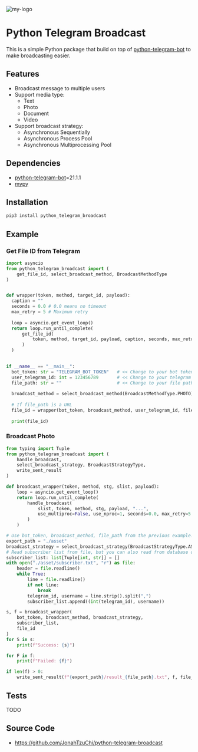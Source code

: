 ![my-logo](https://jonahtzuchi.github.io/python-telegram-broadcast/logo-mini.jpg "Python-Telegram-Broadcast-Logo")

# Python Telegram Broadcast

This is a simple Python package that build on top of [python-telegram-bot](https://pypi.org/project/python-telegram-bot/) to make broadcasting easier.


## Features
- Broadcast message to multiple users
- Support media type:
  - Text
  - Photo
  - Document
  - Video
- Support broadcast strategy:
  - Asynchronous Sequentially
  - Asynchronous Process Pool
  - Asynchronous Multiprocessing Pool

## Dependencies
- [python-telegram-bot](https://pypi.org/project/python-telegram-bot/)=21.1.1
- [mypy](https://pypi.org/project/mypy/)

## Installation
  ```bash
  pip3 install python_telegram_broadcast
  ```

## Example

### Get File ID from Telegram
```python
import asyncio
from python_telegram_broadcast import (
    get_file_id, select_broadcast_method, BroadcastMethodType
)


def wrapper(token, method, target_id, payload):
  caption = ""
  seconds = 0.0 # 0.0 means no timeout
  max_retry = 5 # Maximum retry
  
  loop = asyncio.get_event_loop()
  return loop.run_until_complete(
      get_file_id(
          token, method, target_id, payload, caption, seconds, max_retry
      )
  )
  

if __name__ == "__main__":
  bot_token: str = "TELEGRAM_BOT_TOKEN"   # << Change to your bot token
  user_telegram_id: int = 123456789       # << Change to your telegram id
  file_path: str = ""                     # << Change to your file path or the URL of your file
  
  broadcast_method = select_broadcast_method(BroadcastMethodType.PHOTO)
  
  # If file_path is a URL
  file_id = wrapper(bot_token, broadcast_method, user_telegram_id, file_path)
  
  print(file_id)
```
    

### Broadcast Photo
```python
from typing import Tuple
from python_telegram_broadcast import (
    handle_broadcast,
    select_broadcast_strategy, BroadcastStrategyType,
    write_sent_result
)

def broadcast_wrapper(token, method, stg, slist, payload):
    loop = asyncio.get_event_loop()
    return loop.run_until_complete(
        handle_broadcast(
            slist, token, method, stg, payload, "...", 
            use_multiproc=False, use_nproc=1, seconds=0.0, max_retry=5
        )
    )

# Use bot_token, broadcast_method, file_path from the previous example!!!
export_path = "./asset"
broadcast_strategy = select_broadcast_strategy(BroadcastStrategyType.ASYNCIO_SEQUENTIAL)
# Read subscriber list from file, but you can also read from database of your choice
subscriber_list: list[Tuple[int, str]] = []
with open("./asset/subscriber.txt", "r") as file:
    header = file.readline()
    while True:
        line = file.readline()
        if not line:
            break
        telegram_id, username = line.strip().split(",")
        subscriber_list.append((int(telegram_id), username))

s, f = broadcast_wrapper(
    bot_token, broadcast_method, broadcast_strategy,
    subscriber_list,
    file_id
)
for S in s:
    print(f"Success: {s}")

for F in f:
    print(f"Failed: {f}")

if len(f) > 0:
    write_sent_result(f"{export_path}/result_{file_path}.txt", f, file_path)

```

## Tests
TODO

## Source Code
- https://github.com/JonahTzuChi/python-telegram-broadcast
